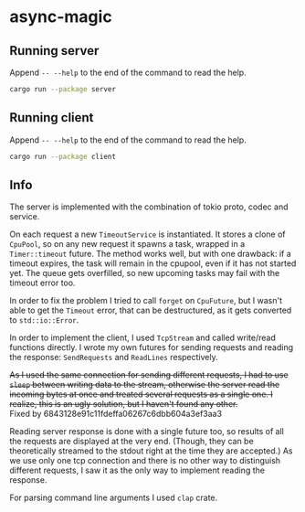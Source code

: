 # async-magic

## Running server
Append `-- --help` to the end of the command to read the help.
```bash
cargo run --package server
```

## Running client
Append `-- --help` to the end of the command to read the help.
```bash
cargo run --package client
```

## Info
The server is implemented with the combination of tokio proto, codec and service.

On each request a new `TimeoutService` is instantiated. It stores a clone of `CpuPool`,
so on any new request it spawns a task, wrapped in a `Timer::timeout` future.
The method works well, but with one drawback: if a timeout expires, the task will remain in the cpupool,
even if it has not started yet. The queue gets overfilled, so new upcoming tasks may fail with the timeout error too.

In order to fix the problem I tried to call `forget` on `CpuFuture`, but I wasn't able to get the `Timeout` error,
that can be destructured, as it gets converted to `std::io::Error`.

In order to implement the client, I used `TcpStream` and called write/read functions directly.
I wrote my own futures for sending requests and reading the response: `SendRequests` and `ReadLines` respectively.

~~As I used the same connection for sending different requests, I had to use `sleep` between writing data to the stream,
otherwise the server read the incoming bytes at once and treated several requests as a single one. I realize,
this is an ugly solution, but I haven't found any other.~~<BR>
Fixed by 6843128e91c11fdeffa06267c6dbb604a3ef3aa3

Reading server response is done with a single future too, so results of all the requests are displayed at the very end.
(Though, they can be theoretically streamed to the stdout right at the time they are accepted.)
As we use only one tcp connection and there is no other way to distinguish different requests,
I saw it as the only way to implement reading the response.

For parsing command line arguments I used `clap` crate.
